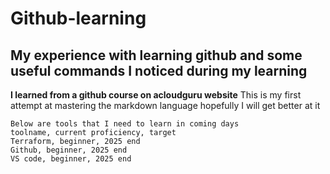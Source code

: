 # Github-learning
## My experience with learning github and some useful commands I noticed during my learning
**I learned from a github course on acloudguru website**
This is my first attempt at mastering the markdown language hopefully I will get better at it

```
Below are tools that I need to learn in coming days
toolname, current proficiency, target
Terraform, beginner, 2025 end
Github, beginner, 2025 end
VS code, beginner, 2025 end
```


